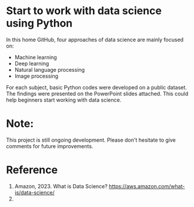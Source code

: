 # Start to work with data science using Python

In this home GitHub, four approaches of data science are mainly focused on:

- Machine learning
- Deep learning
- Natural language processing
- Image processing 

For each subject, basic Python codes were developed on a public dataset. The findings were presented on the PowerPoint slides attached. 
This could help beginners start working with data science. 








# Note: 
This project is still ongoing development. Please don't hesitate to give comments for future improvements.   
# Reference 
1. Amazon, 2023. What is Data Science? https://aws.amazon.com/what-is/data-science/
2. 
